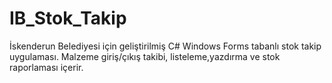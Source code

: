 # IB_Stok_Takip
İskenderun Belediyesi için geliştirilmiş C# Windows Forms tabanlı stok takip uygulaması. Malzeme giriş/çıkış takibi, listeleme,yazdırma ve stok raporlaması içerir.
